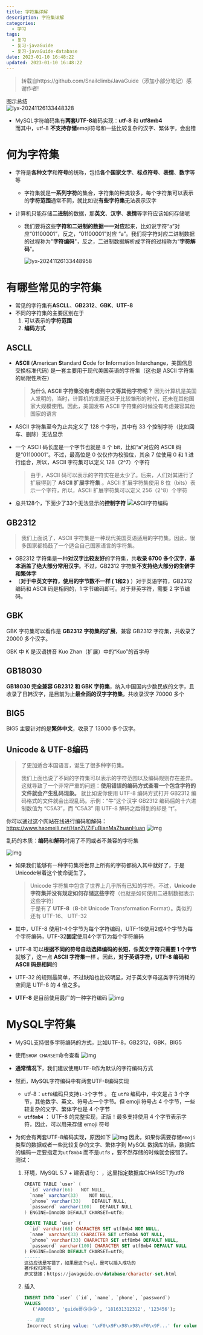 ```yaml
---
title: 字符集详解
description: 字符集详解
categories:
  - 学习
tags:
  - 复习
  - 复习-javaGuide
  - 复习-javaGuide-database
date: 2023-01-10 16:48:22
updated: 2023-01-10 16:48:22
---
```


> 转载自https://github.com/Snailclimb/JavaGuide（添加小部分笔记）感谢作者!

图示总结  
![lyx-20241126133448328](images/mypost/lyx-20241126133448328.png)

- MySQL字符编码集有**两套UTF-8**编码实现：**utf-8** 和 **utf8mb4**  
  而其中，utf-8 **不支持存储**emoji符号和一些比较复杂的汉字、繁体字，会出错

# 何为字符集

- 字符是**各种文字**和**符号**的统称，包括**各个国家文字**、**标点符号**、**表情**、**数字**等等
  
  - 字符集就是**一系列字符**的集合，字符集的种类较多，每个字符集可以表示的**字符范围**通常不同，就比如说**有些字符集**无法表示汉字
- 计算机只能存储**二进制**的数据，那**英文**、**汉字**、**表情**等字符应该如何存储呢
  - 我们要将这些**字符和二进制的数据一一对应**起来，比如说字符“a”对应“01100001”，反之，“01100001”对应 “a”。我们将字符对应二进制数据的过程称为"**字符编码**"，反之，二进制数据解析成字符的过程称为“**字符解码**”。    
    
    ![lyx-20241126133448958](images/mypost/lyx-20241126133448958.png)

# 有哪些常见的字符集

- 常见的字符集有**ASCLL**、**GB2312**、**GBK**、**UTF-8**
- 不同的字符集的主要区别在于
  1. 可以表示的**字符范围**
  2. **编码方式**

## ASCLL

- **ASCII** (**A**merican **S**tandard **C**ode for **I**nformation **I**nterchange，美国信息交换标准代码) 是一套主要用于现代美国英语的字符集（这也是 ASCII 字符集的局限性所在）

  > **为什么 ASCII 字符集没有考虑到中文等其他字符呢？** 因为计算机是美国人发明的，当时，计算机的发展还处于比较雏形的时代，还未在其他国家大规模使用。因此，美国发布 ASCII 字符集的时候没有考虑兼容其他国家的语言

- ASCII 字符集至今为止共定义了 128 个字符，其中有 33 个控制字符（比如回车、删除）无法显示

- 一个 ASCII 码长度是一个字节也就是 8 个 bit，比如“a”对应的 ASCII 码是“01100001”。不过，最高位是 0 仅仅作为校验位，其余 7 位使用 0 和 1 进行组合，所以，ASCII 字符集可以定义 128（2^7）个字符

  > 由于，ASCII 码可以表示的字符实在是太少了。后来，人们对其进行了扩展得到了 **ASCII 扩展字符集** 。ASCII 扩展字符集使用 8 位（bits）表示一个字符，所以，ASCII 扩展字符集可以定义 256（2^8）个字符

- 总共128个，下面少了33个无法显示的**控制字符**
  ![ASCII字符编码](images/mypost/lyx-20241126133449424.png)

## GB2312

> 我们上面说了，ASCII 字符集是一种现代美国英语适用的字符集。因此，很多国家都捣鼓了一个适合自己国家语言的字符集。

- GB2312 字符集是一种**对汉字比较友好**的字符集，共**收录 6700 多个汉字**，**基本涵盖了绝大部分常用汉字**。不过，GB2312 字符集**不支持绝大部分的生僻字和繁体字**
- （**对于中英文字符，使用的字节数不一样 ( 1和2 )** ）对于英语字符，GB2312 编码和 ASCII 码是相同的，1 字节编码即可。对于非英字符，需要 2 字节编码。

## GBK

GBK 字符集可以看作是 **GB2312 字符集的扩展**，兼容 GB2312 字符集，共收录了 20000 多个汉字。

GBK 中 K 是汉语拼音 Kuo Zhan（扩展）中的“Kuo”的首字母

## GB18030

**GB18030 完全兼容 GB2312 和 GBK 字符集**，纳入中国国内少数民族的文字，且收录了日韩汉字，是目前为止**最全面的汉字字符集**，共收录汉字 70000 多个

## BIG5

BIG5 主要针对的是**繁体中文**，收录了 13000 多个汉字。 

## Unicode & UTF-8编码

> 了更加适合本国语言，诞生了很多种字符集。
>
> 我们上面也说了不同的字符集可以表示的字符范围以及编码规则存在差异。这就导致了一个非常严重的问题：**使用错误的编码方式查看一个包含字符的文件就会产生乱码现象。**  就比如说你使用 UTF-8 编码方式打开 GB2312 编码格式的文件就会出现乱码。示例：“牛”这个汉字 GB2312 编码后的十六进制数值为 “C5A3”，而 “C5A3” 用 UTF-8 解码之后得到的却是 “ţ”。

你可以通过这个网站在线进行编码和解码：https://www.haomeili.net/HanZi/ZiFuBianMaZhuanHuan
![img](images/mypost/lyx-20241126133449839.png)

乱码的本质：**编码**和**解码**时用了不同或者不兼容的字符集

![img](images/mypost/lyx-20241126133450281.jpg)

- 如果我们能够有一种字符集将世界上所有的字符都纳入其中就好了，于是Unicode带着这个使命诞生了。

  > Unicode 字符集中包含了世界上几乎所有已知的字符。不过，**Unicode 字符集并没有规定如何存储这些字符**（也就是如何使用二进制数据表示这些字符）    
  > 于是有了 **UTF-8**（**8**-bit **U**nicode **T**ransformation **F**ormat）。类似的还有 UTF-16、 UTF-32

- 其中，UTF-8 使用1-4个字节为每个字符编码，UTF-16使用2或4个字节为每个字符编码，UTF-32**固定**使用4个字节为每个字符编码

- UTF-8 可以**根据不同的符号自动选择编码的长短**，像**英文字符只需要 1 个字节**就够了，这一点 **ASCII 字符集**一样 。因此，**对于英语字符，UTF-8 编码和 ASCII 码是相同**的

- UTF-32 的规则最简单，不过缺陷也比较明显，对于英文字母这类字符消耗的空间是 UTF-8 的 4 倍之多。

- **UTF-8** 是目前使用最广的一种字符编码
  ![img](images/mypost/lyx-20241126133450790.png)

# MySQL字符集

- MySQL支持很多字符编码的方式，比如UTF-8，GB2312，GBK，BIG5

- 使用```SHOW CHARSET```命令查看
  ![img](images/mypost/lyx-20241126133451257.png)

- **通常情况下**，我们建议使用UTF-8作为默认的字符编码方式

- 然而，MySQL字符编码中有两套UTF-8编码实现

  - utf-8：`utf8`编码只支持`1-3`个字节 。 在 `utf8` 编码中，中文是占 3 个字节，其他数字、英文、符号占一个字节。但 emoji 符号占 4 个字节，一些较复杂的文字、繁体字也是 4 个字节
  - **`utf8mb4`** ： UTF-8 的完整实现，正版！最多支持使用 4 个字节表示字符，因此，可以用来存储 emoji 符号

- 为何会有两套UTF-8编码实现，原因如下
  ![img](images/mypost/lyx-20241126133451689.png)
  因此，如果你需要存储`emoji`类型的数据或者一些比较复杂的文字、繁体字到 MySQL 数据库的话，数据库的编码一定要指定为`utf8mb4` 而不是`utf8` ，要不然存储的时候就会报错了。
  测试：  

  1. 环境，MySQL 5.7 +
     建表语句：  ，这里指定数据库CHARSET为utf8

     ```java
     CREATE TABLE `user` (
       `id` varchar(66)   NOT NULL,
       `name` varchar(33)    NOT NULL,
       `phone` varchar(33)    DEFAULT NULL,
       `password` varchar(100)   DEFAULT NULL
     ) ENGINE=InnoDB DEFAULT CHARSET=utf8; 
     ```

     ```sql
     CREATE TABLE `user` (
       `id` varchar(66) CHARACTER SET utf8mb4 NOT NULL,
       `name` varchar(33) CHARACTER SET utf8mb4 NOT NULL,
       `phone` varchar(33) CHARACTER SET utf8mb4 DEFAULT NULL,
       `password` varchar(100) CHARACTER SET utf8mb4 DEFAULT NULL
     ) ENGINE=InnoDB DEFAULT CHARSET=utf8;
     ------
     这边应该是写错了，如果是这个sql，是可以插入成功的
     著作权归所有
     原文链接：https://javaguide.cn/database/character-set.html
     ```

  2. 插入

     ```sql
     INSERT INTO `user` (`id`, `name`, `phone`, `password`)
     VALUES
     	('A00003', 'guide哥😘😘😘', '181631312312', '123456');
     
      -- 报错
      Incorrect string value: '\xF0\x9F\x98\x98\xF0\x9F...' for column 'name' at row 1
     ```

     